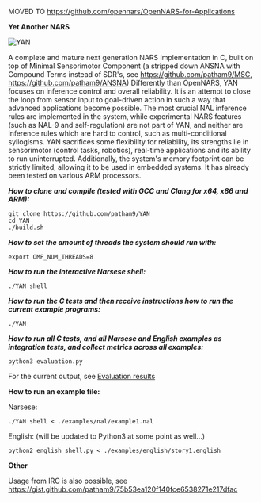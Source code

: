 MOVED TO https://github.com/opennars/OpenNARS-for-Applications

**Yet Another NARS**

![YAN](https://user-images.githubusercontent.com/8284677/71787964-c96c8400-3015-11ea-91ac-2b98d621be33.png)

A complete and mature next generation NARS implementation in C, built on top of Minimal Sensorimotor Component (a stripped down ANSNA with Compound Terms instead of SDR's, see https://github.com/patham9/MSC, https://github.com/patham9/ANSNA)
Differently than OpenNARS, YAN focuses on inference control and overall reliability. It is an attempt to close the loop from sensor input to goal-driven action in such a way that advanced applications become possible. The most crucial NAL inference rules are implemented in the system, while experimental NARS features (such as NAL-9 and self-regulation) are not part of YAN, and neither are inference rules which are hard to control, such as multi-conditional syllogisms. YAN sacrifices some flexibility for reliability, its strengths lie in sensorimotor (control tasks, robotics), real-time applications and its ability to run uninterrupted.
Additionally, the system's memory footprint can be strictly limited, allowing it to be used in embedded systems. It has already been tested on various ARM processors.

***How to clone and compile (tested with GCC and Clang for x64, x86 and ARM):***

```
git clone https://github.com/patham9/YAN
cd YAN
./build.sh
```

***How to set the amount of threads the system should run with:***
```
export OMP_NUM_THREADS=8
```

***How to run the interactive Narsese shell:***

```
./YAN shell
```

***How to run the C tests and then receive instructions how to run the current example programs:***

```
./YAN
```

***How to run all C tests, and all Narsese and English examples as integration tests, and collect metrics across all examples:***

```
python3 evaluation.py
```

For the current output, see [Evaluation results](https://github.com/patham9/YAN/wiki/Evaluation-Results-(Tests,-metrics))

**How to run an example file:**

Narsese:

```
./YAN shell < ./examples/nal/example1.nal
```

English: (will be updated to Python3 at some point as well...)

```
python2 english_shell.py < ./examples/english/story1.english
```

**Other**

Usage from IRC is also possible, see https://gist.github.com/patham9/75b53ea120f140fce6538271e217dfac

